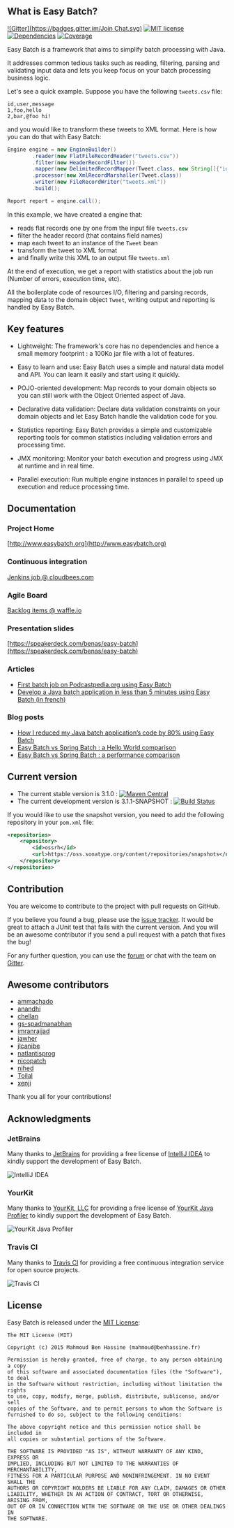 ## What is Easy Batch?
[![Gitter](https://badges.gitter.im/Join Chat.svg)](https://gitter.im/EasyBatch/easybatch-framework?utm_source=badge&utm_medium=badge&utm_campaign=pr-badge&utm_content=badge)
[![MIT license](http://img.shields.io/badge/license-MIT-brightgreen.svg?style=flat)](http://opensource.org/licenses/MIT)
[![Dependencies](https://www.versioneye.com/user/projects/5589cb2e3133630061000022/badge.svg?style=flat)](https://www.versioneye.com/user/projects/5589cb2e3133630061000022)
[![Coverage](https://coveralls.io/repos/EasyBatch/easybatch-framework/badge.svg?style=flat&branch=master&service=github)](https://coveralls.io/github/EasyBatch/easybatch-framework?branch=master)

Easy Batch is a framework that aims to simplify batch processing with Java.

It addresses common tedious tasks such as reading, filtering, parsing and validating input data and lets you keep focus on your batch processing business logic.

Let's see a quick example. Suppose you have the following `tweets.csv` file:

```
id,user,message
1,foo,hello
2,bar,@foo hi!
```

and you would like to transform these tweets to XML format. Here is how you can do that with Easy Batch:

```java
Engine engine = new EngineBuilder()
        .reader(new FlatFileRecordReader("tweets.csv"))
        .filter(new HeaderRecordFilter())
        .mapper(new DelimitedRecordMapper(Tweet.class, new String[]{"id", "user", "message"}))
        .processor(new XmlRecordMarshaller(Tweet.class))
        .writer(new FileRecordWriter("tweets.xml"))
        .build();

Report report = engine.call();
```

In this example, we have created a engine that:

* reads flat records one by one from the input file `tweets.csv`
* filter the header record (that contains field names)
* map each tweet to an instance of the `Tweet` bean
* transform the tweet to XML format 
* and finally write this XML to an output file `tweets.xml`

At the end of execution, we get a report with statistics about the job run (Number of errors, execution time, etc).

All the boilerplate code of resources I/O, filtering and parsing records, mapping data to the domain object `Tweet`, writing output and reporting
 is handled by Easy Batch.
 
## Key features

 * Lightweight: The framework's core has no dependencies and hence a small memory footprint : a 100Ko jar file with a lot of features.

 * Easy to learn and use: Easy Batch uses a simple and natural data model and API. You can learn it easily and start using it quickly.
 
 * POJO-oriented development: Map records to your domain objects so you can still work with the Object Oriented aspect of Java.

 * Declarative data validation: Declare data validation constraints on your domain objects and let Easy Batch handle the validation code for you.

 * Statistics reporting: Easy Batch provides a simple and customizable reporting tools for common statistics including validation errors and processing time.

 * JMX monitoring: Monitor your batch execution and progress using JMX at runtime and in real time.

 * Parallel execution: Run multiple engine instances in parallel to speed up execution and reduce processing time.

## Documentation

### Project Home
[http://www.easybatch.org](http://www.easybatch.org)

### Continuous integration
[Jenkins job @ cloudbees.com](https://buildhive.cloudbees.com/job/EasyBatch/job/easybatch-framework/)

### Agile Board
[Backlog items @ waffle.io](https://waffle.io/easybatch/easybatch-framework)

### Presentation slides
[https://speakerdeck.com/benas/easy-batch](https://speakerdeck.com/benas/easy-batch)

### Articles
- [First batch job on Podcastpedia.org using Easy Batch](http://www.codingpedia.org/ama/first-batch-job-on-podcastpedia-org-with-easybatch/)
- [Develop a Java batch application in less than 5 minutes using Easy Batch (in french) ](http://benassi.developpez.com/tutoriels/java/developper-batch-easybatch-5-minutes/)

### Blog posts
- [How I reduced my Java batch application’s code by 80% using Easy Batch](http://blog.mahmoud-benhassine.fr/2014/01/21/how-i-reduced-my-java-app-code-by-80%25-using-easy-batch.html)
- [Easy Batch vs Spring Batch : a Hello World comparison](http://blog.mahmoud-benhassine.fr/2014/03/03/spring-batch-vs-easy-batch:-a-hello-world-comparison.html)
- [Easy Batch vs Spring Batch : a performance comparison](http://blog.mahmoud-benhassine.fr/2015/02/15/spring-batch-vs-easy-batch:-a-performance-comparison.html)

## Current version

* The current stable version is 3.1.0 : [![Maven Central](https://maven-badges.herokuapp.com/maven-central/org.easybatch/easybatch-core/badge.svg?style=flat)](http://search.maven.org/#artifactdetails|org.easybatch|easybatch-core|3.1.0|)
* The current development version is 3.1.1-SNAPSHOT : [![Build Status](https://travis-ci.org/EasyBatch/easybatch-framework.svg?branch=master)](https://travis-ci.org/EasyBatch/easybatch-framework)

If you would like to use the snapshot version, you need to add the following repository in your `pom.xml` file:

```xml
<repositories>
    <repository>
        <id>ossrh</id>
        <url>https://oss.sonatype.org/content/repositories/snapshots</url>
    </repository>
</repositories>
```

## Contribution

You are welcome to contribute to the project with pull requests on GitHub.

If you believe you found a bug, please use the [issue tracker](https://github.com/easybatch/easybatch-framework/issues).
It would be great to attach a JUnit test that fails with the current version.
And you will be an awesome contributor if you send a pull request with a patch that fixes the bug!

For any further question, you can use the [forum](https://groups.google.com/d/forum/easy-batch) or chat with the team on [Gitter](https://gitter.im/EasyBatch/easybatch-framework).

## Awesome contributors

* [ammachado](https://github.com/ammachado)
* [anandhi](https://github.com/anandhi)
* [chellan](https://github.com/chellan)
* [gs-spadmanabhan](https://github.com/gs-spadmanabhan)
* [imranrajjad](https://github.com/imranrajjad)
* [jawher](https://github.com/jawher)
* [jlcanibe](https://github.com/jlcanibe)
* [natlantisprog](https://github.com/natlantisprog)
* [nicopatch](https://github.com/nicopatch)
* [nihed](https://github.com/nihed)
* [Toilal](https://github.com/Toilal)
* [xenji](https://github.com/xenji)

Thank you all for your contributions!

## Acknowledgments

### JetBrains

Many thanks to [JetBrains](https://www.jetbrains.com/) for providing a free license of [IntelliJ IDEA](https://www.jetbrains.com/idea/) to kindly support the development of Easy Batch.

![IntelliJ IDEA](https://www.jetbrains.com/idea/docs/logo_intellij_idea.png)

### YourKit

Many thanks to [YourKit, LLC](https://www.yourkit.com/) for providing a free license of [YourKit Java Profiler](https://www.yourkit.com/java/profiler/index.jsp) to kindly support the development of Easy Batch.

![YourKit Java Profiler](https://www.yourkit.com/images/yklogo.png)

### Travis CI

Many thanks to [Travis CI](https://travis-ci.org) for providing a free continuous integration service for open source projects.

![Travis CI](https://travis-ci.com/img/brand-standards/logo-downloads/TravisCI-Full-Color.png)

## License

Easy Batch is released under the [MIT License](http://opensource.org/licenses/mit-license.php/):

```
The MIT License (MIT)

Copyright (c) 2015 Mahmoud Ben Hassine (mahmoud@benhassine.fr)

Permission is hereby granted, free of charge, to any person obtaining a copy
of this software and associated documentation files (the "Software"), to deal
in the Software without restriction, including without limitation the rights
to use, copy, modify, merge, publish, distribute, sublicense, and/or sell
copies of the Software, and to permit persons to whom the Software is
furnished to do so, subject to the following conditions:

The above copyright notice and this permission notice shall be included in
all copies or substantial portions of the Software.

THE SOFTWARE IS PROVIDED "AS IS", WITHOUT WARRANTY OF ANY KIND, EXPRESS OR
IMPLIED, INCLUDING BUT NOT LIMITED TO THE WARRANTIES OF MERCHANTABILITY,
FITNESS FOR A PARTICULAR PURPOSE AND NONINFRINGEMENT. IN NO EVENT SHALL THE
AUTHORS OR COPYRIGHT HOLDERS BE LIABLE FOR ANY CLAIM, DAMAGES OR OTHER
LIABILITY, WHETHER IN AN ACTION OF CONTRACT, TORT OR OTHERWISE, ARISING FROM,
OUT OF OR IN CONNECTION WITH THE SOFTWARE OR THE USE OR OTHER DEALINGS IN
THE SOFTWARE.
```
